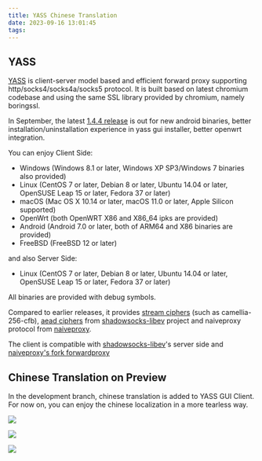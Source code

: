 ```yaml
---
title: YASS Chinese Translation
date: 2023-09-16 13:01:45
tags:
---
```


## YASS
[YASS] is client-server model based and efficient forward proxy supporting http/socks4/socks4a/socks5 protocol.
It is built based on latest chromium codebase and using the same SSL library provided by chromium, namely boringssl.

In September, the latest [1.4.4 release][144release] is out for new android binaries, better installation/uninstallation experience
in yass gui installer, better openwrt integration.

You can enjoy Client Side:
- Windows (Windows 8.1 or later, Windows XP SP3/Windows 7 binaries also provided)
- Linux (CentOS 7 or later, Debian 8 or later, Ubuntu 14.04 or later, OpenSUSE Leap 15 or later, Fedora 37 or later)
- macOS (Mac OS X 10.14 or later, macOS 11.0 or later, Apple Silicon supported)
- OpenWrt (both OpenWRT X86 and X86_64 ipks are provided)
- Android (Android 7.0 or later, both of ARM64 and X86 binaries are provided)
- FreeBSD (FreeBSD 12 or later)

and also Server Side:
- Linux (CentOS 7 or later, Debian 8 or later, Ubuntu 14.04 or later, OpenSUSE Leap 15 or later, Fedora 37 or later)

All binaries are provided with debug symbols.

Compared to earlier releases, it provides [stream ciphers][stream] (such as camellia-256-cfb),
[aead ciphers][aead] from [shadowsocks-libev] project and naiveproxy protocol from [naiveproxy].

The client is compatible with [shadowsocks-libev]'s server side and [naiveproxy's fork forwardproxy][forwardproxy]

## Chinese Translation on Preview

In the development branch, chinese translation is added to YASS GUI Client.
For now on, you can enjoy the chinese localization in a more tearless way.

![](/images/164651.png)

![](/images/268207882.png)

![](/images/2023-09-20_14-08-59.png)

[YASS]: https://github.com/Chilledheart/yass
[144release]: https://github.com/Chilledheart/yass/releases/tag/1.4.4
[stream]: https://shadowsocks.org/doc/stream.html
[aead]: https://shadowsocks.org/doc/aead.html
[shadowsocks-libev]: https://github.com/shadowsocks/shadowsocks-libev
[naiveproxy]: https://github.com/klzgrad/naiveproxy
[forwardproxy]: https://github.com/klzgrad/forwardproxy
